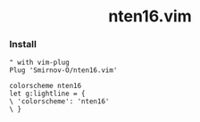 <h1 align="center">nten16.vim</h1>

### Install
~~~vim
" with vim-plug
Plug 'Smirnov-O/nten16.vim'

colorscheme nten16
let g:lightline = {
\ 'colorscheme': 'nten16'
\ }
~~~
